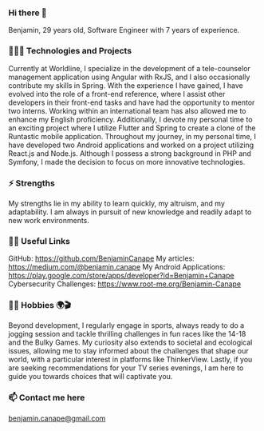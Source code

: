 ### Hi there 👋

Benjamin, 29 years old, Software Engineer with 7 years of experience.

### 👨🏻‍💻 Technologies and Projects
Currently at Worldline, I specialize in the development of a tele-counselor management application using Angular with RxJS, and I also occasionally contribute my skills in Spring. With the experience I have gained, I have evolved into the role of a front-end reference, where I assist other developers in their front-end tasks and have had the opportunity to mentor two interns. Working within an international team has also allowed me to enhance my English proficiency. Additionally, I devote my personal time to an exciting project where I utilize Flutter and Spring to create a clone of the Runtastic mobile application. Throughout my journey, in my personal time, I have developed two Android applications and worked on a project utilizing React.js and Node.js. Although I possess a strong background in PHP and Symfony, I made the decision to focus on more innovative technologies.

### ⚡️ Strengths
My strengths lie in my ability to learn quickly, my altruism, and my adaptability. I am always in pursuit of new knowledge and readily adapt to new work environments.

### ✍🏻 Useful Links
GitHub: https://github.com/BenjaminCanape
My articles: https://medium.com/@benjamin.canape
My Android Applications: https://play.google.com/store/apps/developer?id=Benjamin+Canape
Cybersecurity Challenges: https://www.root-me.org/Benjamin-Canape

### 🏃🏻 Hobbies 🌍🎬
Beyond development, I regularly engage in sports, always ready to do a jogging session and tackle thrilling challenges in fun races like the 14-18 and the Bulky Games. My curiosity also extends to societal and ecological issues, allowing me to stay informed about the challenges that shape our world, with a particular interest in platforms like ThinkerView. Lastly, if you are seeking recommendations for your TV series evenings, I am here to guide you towards choices that will captivate you.

### 📫 Contact me here 
benjamin.canape@gmail.com
<!--
**BenjaminCanape/BenjaminCanape** is a ✨ _special_ ✨ repository because its `README.md` (this file) appears on your GitHub profile.

Here are some ideas to get you started:

- 🔭 I’m currently working on ...
- 🌱 I’m currently learning ...
- 👯 I’m looking to collaborate on ...
- 🤔 I’m looking for help with ...
- 💬 Ask me about ...
- 📫 How to reach me: ...
- 😄 Pronouns: ...
- ⚡ Fun fact: ...
-->
